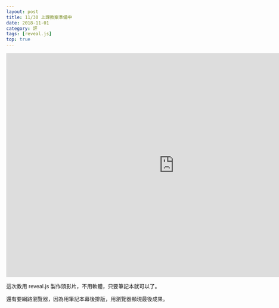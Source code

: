 ```yaml
---
layout: post
title: 11/30 上課教案準備中
date: 2018-11-01
category: 評
tags: [reveal.js]
top: true
---
```


<iframe src="https://doltegg.github.io/egg/demonstration.html" width="900" height="600" frameborder="0"></iframe>


<!--more-->
這次教用 reveal.js 製作頭影片，不用軟體，只要筆記本就可以了。

還有要網路瀏覽器，因為用筆記本幕後排版，用瀏覽器顯現最後成果。
